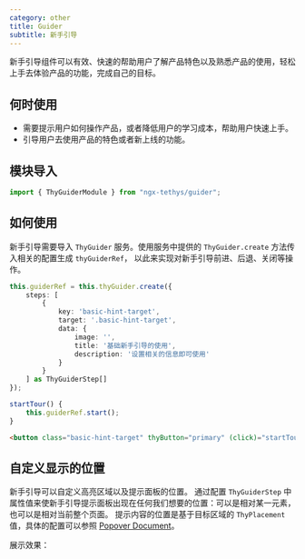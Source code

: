 ```yaml
---
category: other
title: Guider
subtitle: 新手引导
---
```


<alert>新手引导组件可以有效、快速的帮助用户了解产品特色以及熟悉产品的使用，轻松上手去体验产品的功能，完成自己的目标。</alert>

## 何时使用

- 需要提示用户如何操作产品，或者降低用户的学习成本，帮助用户快速上手。
- 引导用户去使用产品的特色或者新上线的功能。

## 模块导入
```ts
import { ThyGuiderModule } from "ngx-tethys/guider";
```

## 如何使用
新手引导需要导入 `ThyGuider` 服务。使用服务中提供的 `ThyGuider.create` 方法传入相关的配置生成 `thyGuiderRef`，
以此来实现对新手引导前进、后退、关闭等操作。 

```typescript
this.guiderRef = this.thyGuider.create({
    steps: [
        {
            key: 'basic-hint-target',
            target: '.basic-hint-target',
            data: {
                image: '',
                title: '基础新手引导的使用',
                description: '设置相关的信息即可使用'
            }
        }
    ] as ThyGuiderStep[]
});

startTour() {
    this.guiderRef.start();
}
```

```html
<button class="basic-hint-target" thyButton="primary" (click)="startTour()">开始</button>
```

<examples />

## 自定义显示的位置
新手引导可以自定义高亮区域以及提示面板的位置。
通过配置 `ThyGuiderStep` 中属性值来使新手引导提示面板出现在任何我们想要的位置：可以是相对某一元素，也可以是相对当前整个页面。
提示内容的位置是基于目标区域的 `ThyPlacement` 值，具体的配置可以参照
  <a href="http://lib.worktile.live/ngx-tethys/components/popover/examples" target="_blank">Popover Document</a>。

展示效果：
<example name="thy-guider-custom-position-example" inline>
